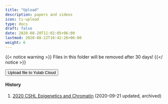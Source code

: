 ```yaml
---
title: "Upload"
description: papers and videos
icon: ti-upload
type: docs
draft: false
date: 2020-08-20T11:02:05+06:00
lastmod: 2020-08-22T10:42:26+06:00
weight: 6
---
```




{{< notice warning >}}
Files in this folder will be removed after 30 days!
{{</ notice >}}


<form action="http://192.168.206.171/yulab_cloud/index.php/s/XaDaxZFb2c6Pbk9">
    <input type="submit" value="Upload file to Yulab Cloud" />
</form>



#### History

1. [2020 CSHL Epigenetics and Chromatin](/yulab_share/post/2020_cshl_epigenetics_and_chromatin) (2020-09-21 updated, archived)




